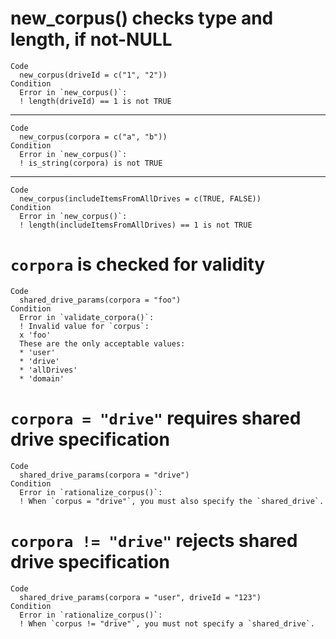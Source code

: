 # new_corpus() checks type and length, if not-NULL

    Code
      new_corpus(driveId = c("1", "2"))
    Condition
      Error in `new_corpus()`:
      ! length(driveId) == 1 is not TRUE

---

    Code
      new_corpus(corpora = c("a", "b"))
    Condition
      Error in `new_corpus()`:
      ! is_string(corpora) is not TRUE

---

    Code
      new_corpus(includeItemsFromAllDrives = c(TRUE, FALSE))
    Condition
      Error in `new_corpus()`:
      ! length(includeItemsFromAllDrives) == 1 is not TRUE

# `corpora` is checked for validity

    Code
      shared_drive_params(corpora = "foo")
    Condition
      Error in `validate_corpora()`:
      ! Invalid value for `corpus`:
      x 'foo'
      These are the only acceptable values:
      * 'user'
      * 'drive'
      * 'allDrives'
      * 'domain'

# `corpora = "drive"` requires shared drive specification

    Code
      shared_drive_params(corpora = "drive")
    Condition
      Error in `rationalize_corpus()`:
      ! When `corpus = "drive"`, you must also specify the `shared_drive`.

# `corpora != "drive"` rejects shared drive specification

    Code
      shared_drive_params(corpora = "user", driveId = "123")
    Condition
      Error in `rationalize_corpus()`:
      ! When `corpus != "drive"`, you must not specify a `shared_drive`.

